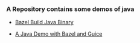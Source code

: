 ### A Repository contains some demos of java

- [Bazel Build Java Binary](./jdemo_one/)

- [A Java Demo with Bazel and Guice](./jdemo_guice_one)

